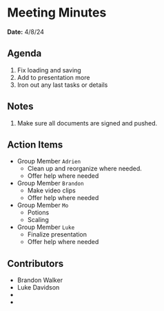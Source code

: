 # Meeting Minutes
**Date:** 4/8/24

## Agenda
1. Fix loading and saving
2. Add to presentation more
3. Iron out any last tasks or details

## Notes
1. Make sure all documents are signed and pushed.

## Action Items
* Group Member `Adrien`
  - Clean up and reorganize where needed.
  - Offer help where needed
* Group Member `Brandon`
	- Make video clips
  - Offer help where needed
* Group Member `Mo`
	- Potions
  - Scaling
* Group Member `Luke`
	- Finalize presentation
  - Offer help where needed

## Contributors
* Brandon Walker
* Luke Davidson
* 
* 

